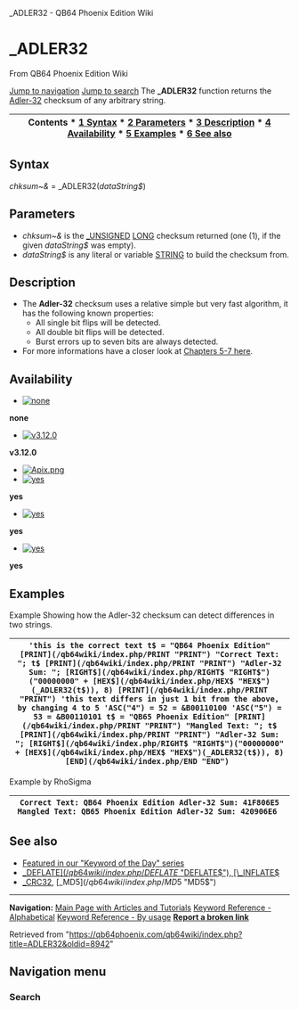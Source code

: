 


\_ADLER32 - QB64 Phoenix Edition Wiki








# \_ADLER32



From QB64 Phoenix Edition Wiki



[Jump to navigation](#mw-head)
[Jump to search](#searchInput)
The **\_ADLER32** function returns the [Adler-32](https://en.wikipedia.org/wiki/Adler-32 "wikipedia:Adler-32") checksum of any arbitrary string.


  






| Contents * [1 Syntax](#Syntax) * [2 Parameters](#Parameters) * [3 Description](#Description) * [4 Availability](#Availability) * [5 Examples](#Examples) * [6 See also](#See_also) |
| --- |


## Syntax


*chksum~&* = \_ADLER32(*dataString$*)
  




## Parameters


* *chksum~&* is the [\_UNSIGNED](/qb64wiki/index.php/UNSIGNED "UNSIGNED") [LONG](/qb64wiki/index.php/LONG "LONG") checksum returned (one (1), if the given *dataString$* was empty).
* *dataString$* is any literal or variable [STRING](/qb64wiki/index.php/STRING "STRING") to build the checksum from.


  




## Description


* The **Adler-32** checksum uses a relative simple but very fast algorithm, it has the following known properties:
	+ All single bit flips will be detected.
	+ All double bit flips will be detected.
	+ Burst errors up to seven bits are always detected.
* For more informations have a closer look at [Chapters 5-7 here](https://www.intel.com/content/www/us/en/content-details/709921/intel-quickassist-technology-intel-qat-using-adler-32-checksum-and-crc32-hash-to-ensure-data-compression-integrity.html).


  




## Availability


* [![none](/qb64wiki/images/9/91/Qb64.png)](/qb64wiki/index.php/File:Qb64.png "none")

**none**
* [![v3.12.0](/qb64wiki/images/0/07/Qbpe.png)](/qb64wiki/index.php/File:Qbpe.png "v3.12.0")

**v3.12.0**
* [![Apix.png](/qb64wiki/images/5/5f/Apix.png)](/qb64wiki/index.php/File:Apix.png)
* [![yes](/qb64wiki/images/2/29/Win.png)](/qb64wiki/index.php/File:Win.png "yes")

**yes**
* [![yes](/qb64wiki/images/7/7a/Lnx.png)](/qb64wiki/index.php/File:Lnx.png "yes")

**yes**
* [![yes](/qb64wiki/images/2/22/Osx.png)](/qb64wiki/index.php/File:Osx.png "yes")

**yes**


  




## Examples


Example
Showing how the Adler-32 checksum can detect differences in two strings.


| ``` 'this is the correct text t$ = "QB64 Phoenix Edition" [PRINT](/qb64wiki/index.php/PRINT "PRINT") "Correct Text: "; t$ [PRINT](/qb64wiki/index.php/PRINT "PRINT") "Adler-32 Sum: "; [RIGHT$](/qb64wiki/index.php/RIGHT$ "RIGHT$")("00000000" + [HEX$](/qb64wiki/index.php/HEX$ "HEX$")(_ADLER32(t$)), 8) [PRINT](/qb64wiki/index.php/PRINT "PRINT") 'this text differs in just 1 bit from the above, by changing 4 to 5 'ASC("4") = 52 = &B00110100 'ASC("5") = 53 = &B00110101 t$ = "QB65 Phoenix Edition" [PRINT](/qb64wiki/index.php/PRINT "PRINT") "Mangled Text: "; t$ [PRINT](/qb64wiki/index.php/PRINT "PRINT") "Adler-32 Sum: "; [RIGHT$](/qb64wiki/index.php/RIGHT$ "RIGHT$")("00000000" + [HEX$](/qb64wiki/index.php/HEX$ "HEX$")(_ADLER32(t$)), 8) [END](/qb64wiki/index.php/END "END")  ``` |
| --- |


Example by RhoSigma


| ``` Correct Text: QB64 Phoenix Edition Adler-32 Sum: 41F806E5  Mangled Text: QB65 Phoenix Edition Adler-32 Sum: 420906E6  ``` |
| --- |


  




## See also


* [Featured in our "Keyword of the Day" series](https://qb64phoenix.com/forum/showthread.php?tid=2681)
* [\_DEFLATE$](/qb64wiki/index.php/DEFLATE$ "DEFLATE$"), [\_INFLATE$](/qb64wiki/index.php/INFLATE$ "INFLATE$")
* [\_CRC32](/qb64wiki/index.php/CRC32 "CRC32"), [\_MD5$](/qb64wiki/index.php/MD5$ "MD5$")


  






---


**Navigation:**
[Main Page with Articles and Tutorials](/qb64wiki/index.php/Main_Page "Main Page")
[Keyword Reference - Alphabetical](/qb64wiki/index.php/Keyword_Reference_-_Alphabetical "Keyword Reference - Alphabetical")
[Keyword Reference - By usage](/qb64wiki/index.php/Keyword_Reference_-_By_usage "Keyword Reference - By usage")
**[Report a broken link](https://qb64phoenix.com/forum/showthread.php?tid=2800)**  





Retrieved from "<https://qb64phoenix.com/qb64wiki/index.php?title=ADLER32&oldid=8942>"




## Navigation menu








### Search





















